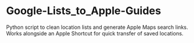 # Google-Lists_to_Apple-Guides
Python script to clean location lists and generate Apple Maps search links. Works alongside an Apple Shortcut for quick transfer of saved locations.
